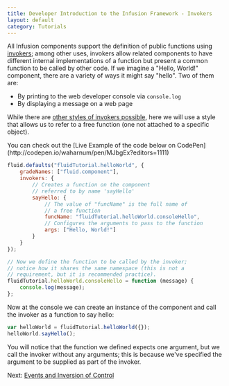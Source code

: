 ```yaml
---
title: Developer Introduction to the Infusion Framework - Invokers
layout: default
category: Tutorials
---
```


All Infusion components support the definition of public functions using [invokers](../Invokers.md); among other uses,
invokers allow related components to have different internal implementations of a function but present a common function
to be called by other code. If we imagine a "Hello, World!" component, there are a variety of ways it might say "hello".
Two of them are:

* By printing to the web developer console via `console.log`
* By displaying a message on a web page

While there are [other styles of invokers possible](../Invokers.md#types-of-invokers), here we will use a style that
allows us to refer to a free function (one not attached to a specific object).

<div class="infusion-docs-note">You can check out the [Live Example of the code below on
CodePen](http://codepen.io/waharnum/pen/MJbgEx?editors=1111)</div>

``` javascript
fluid.defaults("fluidTutorial.helloWorld", {
    gradeNames: ["fluid.component"],
    invokers: {
        // Creates a function on the component
        // referred to by name 'sayHello'
        sayHello: {
            // The value of "funcName" is the full name of
            // a free function
            funcName: "fluidTutorial.helloWorld.consoleHello",
            // Configures the arguments to pass to the function
            args: ["Hello, World!"]
        }
    }
});

// Now we define the function to be called by the invoker;
// notice how it shares the same namespace (this is not a
// requirement, but it is recommended practice).
fluidTutorial.helloWorld.consoleHello = function (message) {
    console.log(message);
};

```

Now at the console we can create an instance of the component and call the invoker as a function to say hello:

``` javascript
var helloWorld = fluidTutorial.helloWorld({});
helloWorld.sayHello();
```

You will notice that the function we defined expects one argument, but we call the invoker without any arguments; this
is because we've specified the argument to be supplied as part of the invoker.

Next: [Events and Inversion of Control](DeveloperIntroductionToInfusionFramework-EventsAndInversionOfControl.md)

